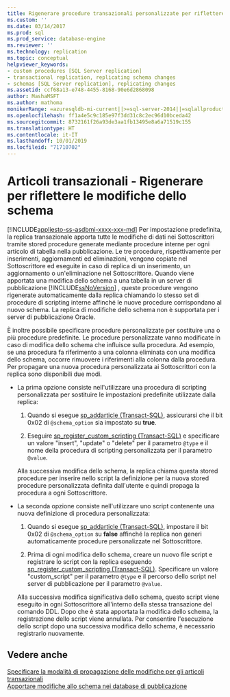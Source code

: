 ```yaml
---
title: Rigenerare procedure transazionali personalizzate per riflettere le modifiche dello schema | Microsoft Docs
ms.custom: ''
ms.date: 03/14/2017
ms.prod: sql
ms.prod_service: database-engine
ms.reviewer: ''
ms.technology: replication
ms.topic: conceptual
helpviewer_keywords:
- custom procedures [SQL Server replication]
- transactional replication, replicating schema changes
- schemas [SQL Server replication], replicating changes
ms.assetid: ccf68a13-e748-4455-8168-90e6d2868098
author: MashaMSFT
ms.author: mathoma
monikerRange: =azuresqldb-mi-current||>=sql-server-2014||=sqlallproducts-allversions
ms.openlocfilehash: ff1a4e5c9c185e97f3dd31c8c2ec96d10bceda42
ms.sourcegitcommit: 8732161f26a93de3aa1fb13495e8a6a71519c155
ms.translationtype: HT
ms.contentlocale: it-IT
ms.lasthandoff: 10/01/2019
ms.locfileid: "71710702"
---
```

# <a name="transactional-articles---regenerate-to-reflect-schema-changes"></a>Articoli transazionali - Rigenerare per riflettere le modifiche dello schema
[!INCLUDE[appliesto-ss-asdbmi-xxxx-xxx-md](../../../includes/appliesto-ss-asdbmi-xxxx-xxx-md.md)]
  Per impostazione predefinita, la replica transazionale apporta tutte le modifiche di dati nei Sottoscrittori tramite stored procedure generate mediante procedure interne per ogni articolo di tabella nella pubblicazione. Le tre procedure, rispettivamente per inserimenti, aggiornamenti ed eliminazioni, vengono copiate nel Sottoscrittore ed eseguite in caso di replica di un inserimento, un aggiornamento o un'eliminazione nel Sottoscrittore. Quando viene apportata una modifica dello schema a una tabella in un server di pubblicazione [!INCLUDE[ssNoVersion](../../../includes/ssnoversion-md.md)] , queste procedure vengono rigenerate automaticamente dalla replica chiamando lo stesso set di procedure di scripting interne affinché le nuove procedure corrispondano al nuovo schema. La replica di modifiche dello schema non è supportata per i server di pubblicazione Oracle.  
  
 È inoltre possibile specificare procedure personalizzate per sostituire una o più procedure predefinite. Le procedure personalizzate vanno modificate in caso di modifica dello schema che influisce sulla procedura. Ad esempio, se una procedura fa riferimento a una colonna eliminata con una modifica dello schema, occorre rimuovere i riferimenti alla colonna dalla procedura. Per propagare una nuova procedura personalizzata ai Sottoscrittori con la replica sono disponibili due modi.  
  
-   La prima opzione consiste nell'utilizzare una procedura di scripting personalizzata per sostituire le impostazioni predefinite utilizzate dalla replica:  
  
    1.  Quando si esegue [sp_addarticle &#40;Transact-SQL&#41;](../../../relational-databases/system-stored-procedures/sp-addarticle-transact-sql.md), assicurarsi che il bit 0x02 di `@schema_option` sia impostato su **true**.  
  
    2.  Eseguire [sp_register_custom_scripting &#40;Transact-SQL&#41;](../../../relational-databases/system-stored-procedures/sp-register-custom-scripting-transact-sql.md) e specificare un valore "insert", "update" o "delete" per il parametro `@type` e il nome della procedura di scripting personalizzata per il parametro `@value`.  
  
     Alla successiva modifica dello schema, la replica chiama questa stored procedure per inserire nello script la definizione per la nuova stored procedure personalizzata definita dall'utente e quindi propaga la procedura a ogni Sottoscrittore.  
  
-   La seconda opzione consiste nell'utilizzare uno script contenente una nuova definizione di procedura personalizzata:  
  
    1.  Quando si esegue [sp_addarticle &#40;Transact-SQL&#41;](../../../relational-databases/system-stored-procedures/sp-addarticle-transact-sql.md), impostare il bit 0x02 di `@schema_option` su **false** affinché la replica non generi automaticamente procedure personalizzate nel Sottoscrittore.  
  
    2.  Prima di ogni modifica dello schema, creare un nuovo file script e registrare lo script con la replica eseguendo [sp_register_custom_scripting &#40;Transact-SQL&#41;](../../../relational-databases/system-stored-procedures/sp-register-custom-scripting-transact-sql.md). Specificare un valore "custom_script" per il parametro `@type` e il percorso dello script nel server di pubblicazione per il parametro `@value`.  
  
     Alla successiva modifica significativa dello schema, questo script viene eseguito in ogni Sottoscrittore all'interno della stessa transazione del comando DDL. Dopo che è stata apportata la modifica dello schema, la registrazione dello script viene annullata. Per consentire l'esecuzione dello script dopo una successiva modifica dello schema, è necessario registrarlo nuovamente.  
  
## <a name="see-also"></a>Vedere anche  
 [Specificare la modalità di propagazione delle modifiche per gli articoli transazionali](../../../relational-databases/replication/transactional/transactional-articles-specify-how-changes-are-propagated.md)   
 [Apportare modifiche allo schema nei database di pubblicazione](../../../relational-databases/replication/publish/make-schema-changes-on-publication-databases.md)  
  
  
